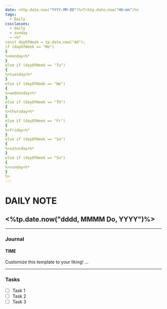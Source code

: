 ```yaml
---
date: <%tp.date.now("YYYY-MM-DD")%>T<%tp.date.now("HH:mm")%>
tags:
  - Daily 
cssclasses:
  - daily
  - sunday
  - <%*
const dayOfWeek = tp.date.now("dd");
if (dayOfWeek == "Mo")
{
%>monday<%*
}
else if (dayOfWeek == "Tu")
{
%>tuesday<%*
}
else if (dayOfWeek == "We")
{
%>wednesday<%*
}
else if (dayOfWeek == "Th")
{
%>thursday<%*
}
else if (dayOfWeek == "Fr")
{
%>friday<%*
}
else if (dayOfWeek == "Sa")
{
%>saturday<%*
}
else if (dayOfWeek == "Su")
{
%>sunday<%*
}
%>
---
```

# DAILY NOTE
## <%tp.date.now("dddd, MMMM Do, YYYY")%>
***
### Journal
#### TIME
Customize this template to your liking!
...
***
### Tasks
- [ ] Task 1
- [ ] Task 2
- [ ] Task 3